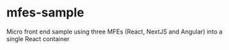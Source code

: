 # mfes-sample
Micro front end sample using three MFEs (React, NextJS and Angular) into a single React container
